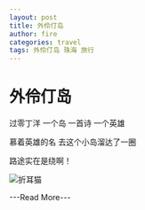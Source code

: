 ```yaml
---
layout: post
title: 外伶仃岛
author: fire
categories: travel 
tags: 外伶仃岛 珠海 旅行
---
```


外伶仃岛
=======

过零丁洋 一个岛 一首诗 一个英雄

慕着英雄的名 去这个小岛溜达了一圈

路途实在是绕啊！

![折耳猫](http://image.sideproject.cn/zheermao.jpg)


---Read More---
